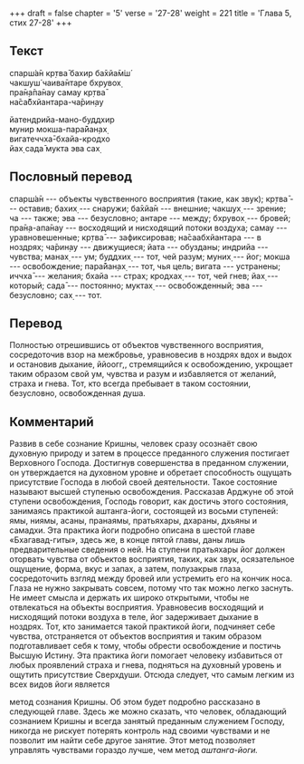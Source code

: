 +++
draft = false
chapter = '5'
verse = '27-28'
weight = 221
title = 'Глава 5, стих 27-28'
+++
## Текст

спарш́а̄н кр̣тва̄ бахир ба̄хйа̄м̇ш́  
чакшуш́ чаива̄нтаре бхрувох̣  
пра̄н̣а̄па̄нау самау кр̣тва̄  
на̄са̄бхйантара-ча̄рин̣ау  

йатендрийа-мано-буддхир  
мунир мокша-пара̄йан̣ах̣  
вигатеччха̄-бхайа-кродхо  
йах̣ сада̄ мукта эва сах̣

## Пословный перевод

спарш́а̄н --- объекты чувственного восприятия (такие, как звук); кр̣тва̄ ---
оставив; бахих̣ --- снаружи; ба̄хйа̄н --- внешние; чакшух̣ --- зрение; ча
--- также; эва --- безусловно; антаре --- между; бхрувох̣ --- бровей;
пра̄н̣а-апа̄нау --- восходящий и нисходящий потоки воздуха; самау ---
уравновешенные; кр̣тва̄ --- зафиксировав; на̄саабхйантара --- в ноздрях;
ча̄рин̣ау --- движущиеся; йата --- обузданы; индрийа --- чувства; манах̣
--- ум; буддхих̣ --- тот, чей разум; муних̣ --- йог; мокша ---
освобождение; пара̄йан̣ах̣ --- тот, чья цель; вигата --- устранены; иччха̄
--- желания; бхайа --- страх; кродхах̣ --- тот, чей гнев; йах̣ ---
который; сада̄ --- постоянно; муктах̣ --- освобожденный; эва ---
безусловно; сах̣ --- тот.

## Перевод

Полностью отрешившись от объектов чувственного восприятия, сосредоточив
взор на межбровье, уравновесив в ноздрях вдох и выдох и остановив
дыхание, ййоогг,, стремящийся к освобождению, укрощает таким образом
свой ум, чувства и разум и избавляется от желаний, страха и гнева. Тот,
кто всегда пребывает в таком состоянии, безусловно, освобожденная душа.

## Комментарий

Развив в себе сознание Кришны, человек сразу осознаёт свою духовную
природу и затем в процессе преданного служения постигает Верховного
Господа. Достигнув совершенства в преданном служении, он утверждается на
духовном уровне и обретает способность ощущать присутствие Господа в
любой своей деятельности. Такое состояние называют высшей ступенью
освобождения. Рассказав Арджуне об этой ступени освобождения, Господь
говорит, как достичь этого состояния, занимаясь практикой аштанга-йоги,
состоящей из восьми ступеней: ямы, ниямы, асаны, пранаямы, пратьяхары,
дхараны, дхьяны и самадхи. Эта практика йоги подробно описана в шестой
главе «Бхагавад-гиты», здесь же, в конце пятой главы, даны лишь
предварительные сведения о ней. На ступени пратьяхары йог должен
оторвать чувства от объектов восприятия, таких, как звук, осязательное
ощущение, форма, вкус и запах, а затем, полузакрыв глаза, сосредоточить
взгляд между бровей или устремить его на кончик носа. Глаза не нужно
закрывать совсем, потому что так можно легко заснуть. Не имеет смысла и
держать их широко открытыми, чтобы не отвлекаться на объекты восприятия.
Уравновесив восходящий и нисходящий потоки воздуха в теле, йог
задерживает дыхание в ноздрях. Тот, кто занимается такой практикой йоги,
подчиняет себе чувства, отстраняется от объектов восприятия и таким
образом подготавливает себя к тому, чтобы обрести освобождение и постичь
Высшую Истину. Эта практика йоги помогает человеку избавиться от любых
проявлений страха и гнева, подняться на духовный уровень и ощутить
присутствие Сверхдуши. Отсюда следует, что самым легким из всех видов
йоги является

метод сознания Кришны. Об этом будет подробно рассказано в следующей
главе. Здесь же можно сказать, что человек, обладающий сознанием Кришны
и всегда занятый преданным служением Господу, никогда не рискует
потерять контроль над своими чувствами и не позволит им найти себе
другое занятие. Этот метод позволяет управлять чувствами гораздо лучше,
чем метод *аштанга-йоги.*
